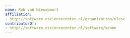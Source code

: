 ```yaml
---
name: Rob van Nieuwpoort
affiliation:
- http://software.esciencecenter.nl/organization/nlesc
contributorOf:
- http://software.esciencecenter.nl/software/xenon
---
```

